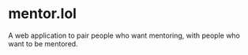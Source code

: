# mentor.lol

A web application to pair people who want mentoring, with people who want to be mentored.
